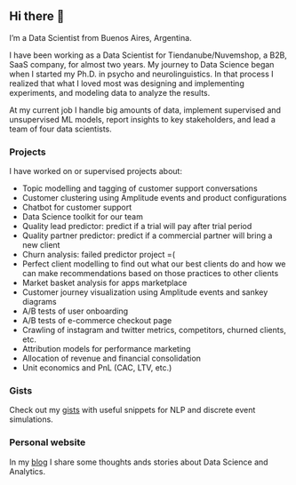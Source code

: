 ## Hi there 👋

I’m a Data Scientist from Buenos Aires, Argentina.  

I have been working as a Data Scientist for Tiendanube/Nuvemshop, a B2B, SaaS company, for almost two years. My journey to Data Science began when I started my Ph.D. in psycho and neurolinguistics. In that process I realized that what I loved most was designing and implementing experiments, and modeling data to analyze the results.  

At my current job I handle big amounts of data, implement supervised and unsupervised ML models, report insights to key stakeholders, and lead a team of four data scientists.

### Projects
I have worked on or supervised projects about:
 - Topic modelling and tagging of customer support conversations
 - Customer clustering using Amplitude events and product configurations
 - Chatbot for customer support
 - Data Science toolkit for our team
 - Quality lead predictor: predict if a trial will pay after trial period
 - Quality partner predictor: predict if a commercial partner will bring a new client
 - Churn analysis: failed predictor project =(
 - Perfect client modelling to find out what our best clients do and how we can make recommendations based on those practices to other clients
 - Market basket analysis for apps marketplace
 - Customer journey visualization using Amplitude events and sankey diagrams
 - A/B tests of user onboarding
 - A/B tests of e-commerce checkout page
 - Crawling of instagram and twitter metrics, competitors, churned clients, etc.
 - Attribution models for performance marketing
 - Allocation of revenue and financial consolidation
 - Unit economics and PnL (CAC, LTV, etc.) 

### Gists 
Check out my [gists](https://gist.github.com/rloredo) with useful snippets for NLP and discrete event simulations.

### Personal website
In my [blog](https://whatido.com.ar) I share some thoughts ands stories about Data Science and Analytics.
